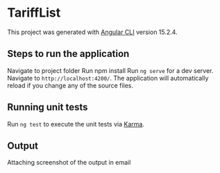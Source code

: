 # TariffList

This project was generated with [Angular CLI](https://github.com/angular/angular-cli) version 15.2.4.

## Steps to run the application

Navigate to project folder 
Run npm install
Run `ng serve` for a dev server. Navigate to `http://localhost:4200/`. The application will automatically reload if you change any of the source files.
 
## Running unit tests

Run `ng test` to execute the unit tests via [Karma](https://karma-runner.github.io).

## Output

Attaching screenshot of the output in email
